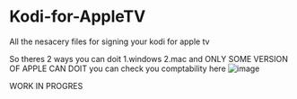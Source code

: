 # Kodi-for-AppleTV
All the nesacery files for signing your kodi for apple tv

So theres 2 ways you can doit 1.windows 2.mac and ONLY SOME VERSION OF APPLE CAN DOIT you can check you comptability here
![image](https://github.com/minePFcraft/Kodi-for-AppleTV/assets/147423272/d56b3324-83d2-4087-b835-4cfc9c47cea0)

WORK IN PROGRES
